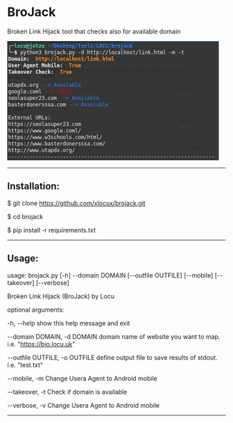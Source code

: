 # BroJack
Broken Link Hijack tool that checks also for available domain

![Image description](https://raw.githubusercontent.com/xlocux/brojack/master/brojack.png)

-----------------------------------------------------------------------

## Installation:

$ git clone https://github.com/xlocux/brojack.git

$ cd brojack

$ pip install -r requirements.txt

------------------------------------------------------------------------


## Usage:

usage: brojack.py [-h] --domain DOMAIN [--outfile OUTFILE] [--mobile] [--takeover] [--verbose]

Broken Link Hijack (BroJack) by Locu

optional arguments:

  -h, --help            show this help message and exit
  
  --domain DOMAIN, -d DOMAIN
                        domain name of website you want to map. i.e. "https://bio.locu.uk"
                        
  --outfile OUTFILE, -o OUTFILE
                        define output file to save results of stdout. i.e. "test.txt"
                        
  --mobile, -m          Change Usera Agent to Android mobile
  
  --takeover, -t        Check if domain is available
  
  --verbose, -v         Change Usera Agent to Android mobile




  ------------------------------------------------------------------------
  


